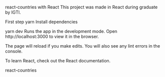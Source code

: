 react-countries with React
This project was made in React during graduate by IGTI.

First step
yarn
Install dependencies

yarn dev
Runs the app in the development mode. Open http://localhost:3000 to view it in the browser.

The page will reload if you make edits. You will also see any lint errors in the console.

To learn React, check out the React documentation.

react-countries
